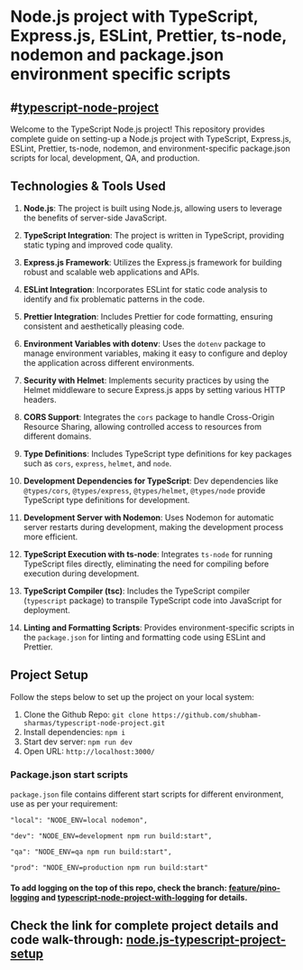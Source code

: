 # Node.js project with TypeScript, Express.js, ESLint, Prettier, ts-node, nodemon and package.json environment specific scripts

## #[typescript-node-project](https://shubhamsharmas.hashnode.dev/a-guide-on-setting-up-a-nodejs-project-with-typescript-expressjs-eslint-prettier-ts-node-nodemon-and-packagejson-environment-specific-scripts "https://shubhamsharmas.hashnode.dev/a-guide-on-setting-up-a-nodejs-project-with-typescript-expressjs-eslint-prettier-ts-node-nodemon-and-packagejson-environment-specific-scripts")

Welcome to the TypeScript Node.js project! This repository provides complete guide on setting-up a Node.js project with TypeScript, Express.js, ESLint, Prettier, ts-node, nodemon, and environment-specific package.json scripts for local, development, QA, and production.

## Technologies & Tools Used

1. **Node.js**: The project is built using Node.js, allowing users to leverage the benefits of server-side JavaScript.

2. **TypeScript Integration**: The project is written in TypeScript, providing static typing and improved code quality.

3. **Express.js Framework**: Utilizes the Express.js framework for building robust and scalable web applications and APIs.

4. **ESLint Integration**: Incorporates ESLint for static code analysis to identify and fix problematic patterns in the code.

5. **Prettier Integration**: Includes Prettier for code formatting, ensuring consistent and aesthetically pleasing code.

6. **Environment Variables with dotenv**: Uses the `dotenv` package to manage environment variables, making it easy to configure and deploy the application across different environments.

7. **Security with Helmet**: Implements security practices by using the Helmet middleware to secure Express.js apps by setting various HTTP headers.

8. **CORS Support**: Integrates the `cors` package to handle Cross-Origin Resource Sharing, allowing controlled access to resources from different domains.

9. **Type Definitions**: Includes TypeScript type definitions for key packages such as `cors`, `express`, `helmet`, and `node`.

10. **Development Dependencies for TypeScript**: Dev dependencies like `@types/cors`, `@types/express`, `@types/helmet`, `@types/node` provide TypeScript type definitions for development.

11. **Development Server with Nodemon**: Uses Nodemon for automatic server restarts during development, making the development process more efficient.

12. **TypeScript Execution with ts-node**: Integrates `ts-node` for running TypeScript files directly, eliminating the need for compiling before execution during development.

13. **TypeScript Compiler (tsc)**: Includes the TypeScript compiler (`typescript` package) to transpile TypeScript code into JavaScript for deployment.

14. **Linting and Formatting Scripts**: Provides environment-specific scripts in the `package.json` for linting and formatting code using ESLint and Prettier.

## Project Setup

Follow the steps below to set up the project on your local system:

1. Clone the Github Repo: `git clone https://github.com/shubham-sharmas/typescript-node-project.git`
2. Install dependencies: `npm i`
3. Start dev server: `npm run dev`
4. Open URL: `http://localhost:3000/`

### Package.json start scripts

`package.json` file contains different start scripts for different environment, use as per your requirement:

```
"local": "NODE_ENV=local nodemon",
```

```
"dev": "NODE_ENV=development npm run build:start",
```

```
"qa": "NODE_ENV=qa npm run build:start",
```

```
"prod": "NODE_ENV=production npm run build:start"
```

#### To add logging on the top of this repo, check the branch: [feature/pino-logging](https://github.com/shubham-sharmas/typescript-node-project/tree/feature/pino-logging) and [typescript-node-project-with-logging](https://shubhamsharmas.hashnode.dev/setting-up-logging-in-your-nodejs-typescript-app-a-quick-start-guide-with-typescript-node-project-and-pino-logging-libraryintegrated-with-logrotate) for details.

## Check the link for complete project details and code walk-through: [node.js-typescript-project-setup](https://shubhamsharmas.hashnode.dev/a-guide-on-setting-up-a-nodejs-project-with-typescript-expressjs-eslint-prettier-ts-node-nodemon-and-packagejson-environment-specific-scripts)
